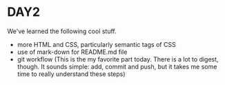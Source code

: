 # DAY2
We've learned the following cool stuff.

- more HTML and CSS, particularly semantic tags of CSS
- use of mark-down for README.md file
- git workflow (This is the my favorite part today. There is a lot to digest, though. It sounds simple:
  add, commit and push, but it takes me some time to really understand these steps)

